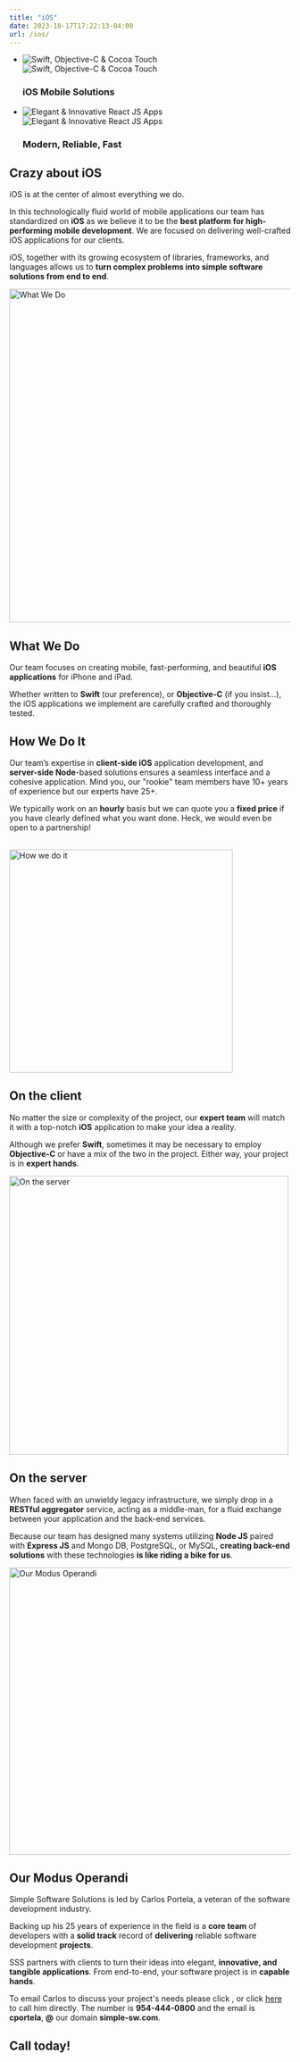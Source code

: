 ```yaml
---
title: "iOS"
date: 2023-10-17T17:22:13-04:00
url: /ios/
---
```

<section class="slider">
    <ul class="slides">
        <li>
            <img src="/images/slide1-small.png" alt="Swift, Objective-C &amp; Cocoa Touch" class="slide1 hide-on-med-and-down responsive-img">
            <img src="/images/slide1-mobile.png" alt="Swift, Objective-C &amp; Cocoa Touch" class="slide1-mobile responsive-img">
            <div class="caption center-align">
                <h3>iOS <span class="red-title">Mobile</span> Solutions</h3>
            </div>
        </li>
        <li>
            <img src="/images/ipad-small-landscape.png" alt="Elegant &amp; Innovative React JS Apps" class="slide2 hide-on-med-and-down responsive-img">
            <img src="/images/iphone6-small.png" alt="Elegant &amp; Innovative React JS Apps" class="slide2-mobile responsive-img">
            <div class="caption left-align">
                <h3>Modern, <span class="red-title">Reliable,</span> Fast</h3>
            </div>
        </li>
    </ul>
</section>
<div class="divider"></div>
<section class="row intro">
    <a id="intro"></a>
    <div class="container">
        <div class="col s12 m12 l8 offset-l4 content">
            <div class="wrapper">
                <h2><span class="bold-grey">Crazy about iOS</span></h2>
                <p>iOS is at the center of almost everything we do.</p>
                <p>In this technologically fluid world of mobile applications our team has standardized
                    on <strong>iOS</strong> as we believe it to be the <strong>best platform for
                        high-performing mobile development</strong>.
                    We are  focused on delivering well-crafted iOS applications for our clients.</p>
                <p>iOS, together with its growing ecosystem of libraries, frameworks, and languages
                    allows us to <strong>turn complex problems into simple software solutions from end to end</strong>.</p>
            </div>
        </div>
    </div>
</section>
<div class="divider"></div>
<section class="row yellow">
    <a id="what"></a>
    <div class="container">
        <div class="col s12">
            <div class="wrapper">
                <img class="responsive-img mobile-align-right" src="/images/what-we-do.png" width="598" alt="What We Do">
                <h2>What We<span class="bold-grey"> Do</span></h2>
                <p>Our team focuses on creating mobile, fast-performing, and beautiful <strong>iOS applications</strong>
                    for iPhone and iPad.</p>
                <p>Whether written to <strong>Swift</strong> (our preference), or <strong>Objective-C</strong> (if you insist...),
                    the iOS applications we implement are carefully crafted and thoroughly tested.
                </p>
            </div>
        </div>
    </div>
    </div>
</section>
<div class="divider"></div>
<section class="row">
    <a id="how"></a>
    <div class="container">
        <div class="col s12">
            <div class="wrapper">
                <h2>How We<span class="bold-red"> Do It</span></h2>
                <p>Our team’s expertise in <strong>client-side iOS</strong> application development, and <strong>server-side Node</strong>-based solutions
                    ensures a seamless interface and a cohesive application. Mind you, our "rookie" team members have 10+
                    years of experience but our experts have 25+.</p>
                <p>We typically work on an <strong>hourly</strong> basis but we can quote you a <strong>fixed price</strong> if
                    you have clearly defined what you want done.  Heck, we would even be open to a partnership!</p>
                <br>
                <img class="responsive-img mobile-align-left" src="/images/xcode.jpg" width="400" alt="How we do it">
                <h2>On the<span class="bold-red"> client</span></h2>
                <p>No matter the size or complexity of the project, our <strong>expert team</strong> will match it with a top-notch <strong>iOS</strong> application
                    to make your idea a reality.</p>
                <p>Although we prefer <strong>Swift</strong>, sometimes it may be
                necessary to employ <strong>Objective-C</strong> or have a mix of the two in the project.
                    Either way, your project is in <strong>expert hands</strong>.</p>
                <div class="ver-spacer-mid"></div>
                <img class="responsive-img mobile-align-right" src="/images/server.png" width="500" alt="On the server">
                <h2>On the<span class="bold-red">  server</span></h2>
                <p>When faced with an unwieldy legacy infrastructure, we simply drop in
                    a <strong>RESTful aggregator</strong> service, acting as a middle-man,
                    for a fluid exchange between your application and the back-end services.</p>
                <p>Because our team has designed many systems utilizing <strong>Node JS</strong> paired
                    with <strong>Express JS</strong> and Mongo DB, PostgreSQL, or MySQL,
                    <strong>creating back-end solutions</strong> with these technologies
                    <strong>is like riding a bike for us</strong>.</p>
            </div>
        </div>
    </div>
    </div>
</section>
<div class="divider"></div>
<section class="row green-pastel">
    <a id="modus"></a>
    <div class="container">
        <div class="col 12">
            <div class="wrapper">
                <img class="responsive-img mobile-align-left" src="/images/modus.jpg" width="515" alt="Our Modus Operandi">
                <h2>Our Modus<span class="bold-red"> Operandi</span></h2>
                <p>Simple Software Solutions is led by Carlos Portela, a veteran of the software development industry.</p>
                <p>Backing up his 25 years of experience in the field is a <strong>core team</strong> of developers with a <strong>solid track</strong> record of <strong>delivering</strong> reliable software development <strong>projects</strong>.</p>
                <p>SSS partners with clients to turn their ideas into elegant, <strong>innovative, and tangible applications</strong>. From end-to-end, your software project is in <strong>capable hands</strong>.</p>
                <p>To email Carlos to discuss your project's needs please click
                <script type="text/javascript">
//<![CDATA[
<!--
var x="function f(x){var i,o=\"\",l=x.length;for(i=0;i<l;i+=2) {if(i+1<l)o+=" +
"x.charAt(i+1);try{o+=x.charAt(i);}catch(e){}}return o;}f(\"ufcnitnof x({)av" +
" r,i=o\\\"\\\"o,=l.xelgnhtl,o=;lhwli(e.xhcraoCedtAl(1/)3=!01)9t{yrx{=+;x+ll" +
"=};acct(h)e}{f}roi(l=1-i;=>;0-i)-o{=+.xhcratAi(;)r}teru n.oussbrt0(o,)l};(f" +
")\\\"14\\\\,E\\\"16\\\\0%\\\\$'a<2Q00\\\\\\\\|{jc\\\\>\\\\\\\\b\\\\ampj=a0]" +
"01\\\\\\\\30\\\\03\\\\03\\\\\\\\\\\\r6\\\\02\\\\\\\\30\\\\05\\\\02\\\\\\\\3" +
"U03\\\\\\\\07\\\\0R\\\\32\\\\03\\\\02\\\\\\\\06\\\\02\\\\00\\\\\\\\N.W714\\" +
"\\04\\\\00\\\\\\\\23\\\\07\\\\01\\\\\\\\21\\\\0D\\\\>A17\\\\07\\\\01\\\\\\\\"+
"*61<.2=*\\\\w\\\\\\\"6\\\\91#=00\\\\0r\\\\.:!)<(x;*+m'25ZmMRRQyI[YAS\\\\F\\" +
"\\\\\\B\\\\nR\\\\\\\\Z@EAGJ13\\\\0t\\\\32\\\\0@\\\\V@2K00\\\\\\\\4@03\\\\\\" +
"\\6=psn~jp8`za7v17\\\\\\\\sdj`\\\"\\\\f(;} ornture;}))++(y)^(iAtdeCoarchx.e" +
"(odrChamCro.fngriSt+=;o27=1y%2;*=)yy)4+(1i>f({i+)i+l;i<0;i=r(foh;gten.l=x,l" +
"\\\"\\\\\\\"\\\\o=i,r va){,y(x fontincfu)\\\"\")"                            ;
while(x=eval(x));
//-->
//]]>
</script>, or click <a href="tel:+19544440800">here</a> to call him directly. The number is <strong>954-444-0800</strong> and the email is <strong>cportela</strong>, <strong>@</strong> our domain <strong>simple-sw.com</strong>. <h2><span class="bold-red">Call today!</span></h2></p>
            </div>
        </div>
    </div>
</section>